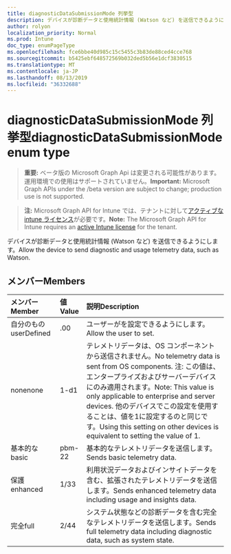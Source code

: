 ```yaml
---
title: diagnosticDataSubmissionMode 列挙型
description: デバイスが診断データと使用統計情報 (Watson など) を送信できるようにします。
author: rolyon
localization_priority: Normal
ms.prod: Intune
doc_type: enumPageType
ms.openlocfilehash: fce6bbe40d985c15c5455c3b83de88ced4cce768
ms.sourcegitcommit: b5425ebf648572569b032ded5b56e1dcf3830515
ms.translationtype: MT
ms.contentlocale: ja-JP
ms.lasthandoff: 08/13/2019
ms.locfileid: "36332688"
---
```

# <a name="diagnosticdatasubmissionmode-enum-type"></a><span data-ttu-id="c468d-103">diagnosticDataSubmissionMode 列挙型</span><span class="sxs-lookup"><span data-stu-id="c468d-103">diagnosticDataSubmissionMode enum type</span></span>

> <span data-ttu-id="c468d-104">**重要:** ベータ版の Microsoft Graph Api は変更される可能性があります。運用環境での使用はサポートされていません。</span><span class="sxs-lookup"><span data-stu-id="c468d-104">**Important:** Microsoft Graph APIs under the /beta version are subject to change; production use is not supported.</span></span>

> <span data-ttu-id="c468d-105">**注:** Microsoft Graph API for Intune では、テナントに対して[アクティブな intune ライセンス](https://go.microsoft.com/fwlink/?linkid=839381)が必要です。</span><span class="sxs-lookup"><span data-stu-id="c468d-105">**Note:** The Microsoft Graph API for Intune requires an [active Intune license](https://go.microsoft.com/fwlink/?linkid=839381) for the tenant.</span></span>

<span data-ttu-id="c468d-106">デバイスが診断データと使用統計情報 (Watson など) を送信できるようにします。</span><span class="sxs-lookup"><span data-stu-id="c468d-106">Allow the device to send diagnostic and usage telemetry data, such as Watson.</span></span>

## <a name="members"></a><span data-ttu-id="c468d-107">メンバー</span><span class="sxs-lookup"><span data-stu-id="c468d-107">Members</span></span>
|<span data-ttu-id="c468d-108">メンバー</span><span class="sxs-lookup"><span data-stu-id="c468d-108">Member</span></span>|<span data-ttu-id="c468d-109">値</span><span class="sxs-lookup"><span data-stu-id="c468d-109">Value</span></span>|<span data-ttu-id="c468d-110">説明</span><span class="sxs-lookup"><span data-stu-id="c468d-110">Description</span></span>|
|:---|:---|:---|
|<span data-ttu-id="c468d-111">自分のもの</span><span class="sxs-lookup"><span data-stu-id="c468d-111">userDefined</span></span>|<span data-ttu-id="c468d-112">.0</span><span class="sxs-lookup"><span data-stu-id="c468d-112">0</span></span>|<span data-ttu-id="c468d-113">ユーザーがを設定できるようにします。</span><span class="sxs-lookup"><span data-stu-id="c468d-113">Allow the user to set.</span></span>|
|<span data-ttu-id="c468d-114">none</span><span class="sxs-lookup"><span data-stu-id="c468d-114">none</span></span>|<span data-ttu-id="c468d-115">1-d</span><span class="sxs-lookup"><span data-stu-id="c468d-115">1</span></span>|<span data-ttu-id="c468d-116">テレメトリデータは、OS コンポーネントから送信されません。</span><span class="sxs-lookup"><span data-stu-id="c468d-116">No telemetry data is sent from OS components.</span></span> <span data-ttu-id="c468d-117">注: この値は、エンタープライズおよびサーバーデバイスにのみ適用されます。</span><span class="sxs-lookup"><span data-stu-id="c468d-117">Note: This value is only applicable to enterprise and server devices.</span></span> <span data-ttu-id="c468d-118">他のデバイスでこの設定を使用することは、値を1に設定するのと同じです。</span><span class="sxs-lookup"><span data-stu-id="c468d-118">Using this setting on other devices is equivalent to setting the value of 1.</span></span>|
|<span data-ttu-id="c468d-119">基本的な</span><span class="sxs-lookup"><span data-stu-id="c468d-119">basic</span></span>|<span data-ttu-id="c468d-120">pbm-2</span><span class="sxs-lookup"><span data-stu-id="c468d-120">2</span></span>|<span data-ttu-id="c468d-121">基本的なテレメトリデータを送信します。</span><span class="sxs-lookup"><span data-stu-id="c468d-121">Sends basic telemetry data.</span></span>|
|<span data-ttu-id="c468d-122">保護</span><span class="sxs-lookup"><span data-stu-id="c468d-122">enhanced</span></span>|<span data-ttu-id="c468d-123">1/3</span><span class="sxs-lookup"><span data-stu-id="c468d-123">3</span></span>|<span data-ttu-id="c468d-124">利用状況データおよびインサイトデータを含む、拡張されたテレメトリデータを送信します。</span><span class="sxs-lookup"><span data-stu-id="c468d-124">Sends enhanced telemetry data including usage and insights data.</span></span>|
|<span data-ttu-id="c468d-125">完全</span><span class="sxs-lookup"><span data-stu-id="c468d-125">full</span></span>|<span data-ttu-id="c468d-126">2/4</span><span class="sxs-lookup"><span data-stu-id="c468d-126">4</span></span>|<span data-ttu-id="c468d-127">システム状態などの診断データを含む完全なテレメトリデータを送信します。</span><span class="sxs-lookup"><span data-stu-id="c468d-127">Sends full telemetry data including diagnostic data, such as system state.</span></span>|



